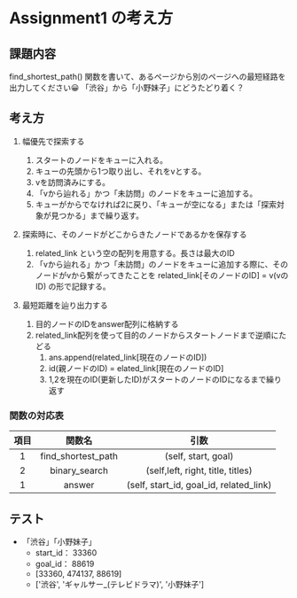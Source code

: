 # Assignment1 の考え方

## 課題内容
find_shortest_path() 関数を書いて、あるページから別のページへの最短経路を出力してください😀
「渋谷」から「小野妹子」にどうたどり着く？

## 考え方
1. 幅優先で探索する
    1. スタートのノードをキューに入れる。
    2. キューの先頭から1つ取り出し、それをvとする。
    3. vを訪問済みにする。
    4. 「vから辿れる」かつ「未訪問」のノードをキューに追加する。
    5. キューがからでなければ2に戻り、「キューが空になる」または「探索対象が見つかる」まで繰り返す。

2. 探索時に、そのノードがどこからきたノードであるかを保存する
    1. related_link という空の配列を用意する。長さは最大のID
    2. 「vから辿れる」かつ「未訪問」のノードをキューに追加する際に、そのノードがvから繋がってきたことを
        related_link[そのノードのID] = v(vのID)
        の形で記録する。

3. 最短距離を辿り出力する
    1. 目的ノードのIDをanswer配列に格納する
    2. related_link配列を使って目的のノードからスタートノードまで逆順にたどる
        1. ans.append(related_link[現在のノードのID])
        2. id(親ノードのID) = elated_link[現在のノードのID]
        3. 1,2を現在のID(更新したID)がスタートのノードのIDになるまで繰り返す

### 関数の対応表
|項目|関数名|引数|
|:---:|:---:|:---:|
|1| find_shortest_path|(self, start, goal)|
|2| binary_search|(self,left, right, title, titles)|
|1| answer|(self, start_id, goal_id, related_link)|

## テスト
- 「渋谷」「小野妹子」
  - start_id： 33360
  - goal_id： 88619
  - [33360, 474137, 88619]
  - ['渋谷', 'ギャルサー_(テレビドラマ)', '小野妹子']
